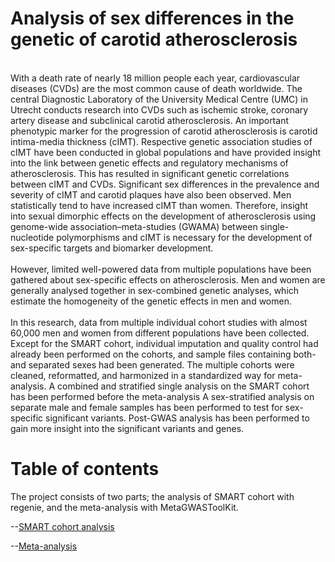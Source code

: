 # Analysis of sex differences in the genetic of carotid atherosclerosis

<br>
With a death rate of nearly 18 million people each year, cardiovascular diseases (CVDs) are the most common cause of death worldwide. The central Diagnostic Laboratory of the University Medical Centre (UMC) in Utrecht conducts research into CVDs such as ischemic stroke, coronary artery disease and subclinical carotid atherosclerosis. An important phenotypic marker for the progression of carotid atherosclerosis is carotid intima-media thickness (cIMT). Respective genetic association studies of cIMT have been conducted in global populations and have provided insight into the link between genetic effects and regulatory mechanisms of atherosclerosis. This has resulted in significant genetic correlations between cIMT and CVDs. Significant sex differences in the prevalence and severity of cIMT and carotid plaques have also been observed. Men statistically tend to have increased cIMT than women. Therefore, insight into sexual dimorphic effects on the development of atherosclerosis using genome-wide association–meta-studies (GWAMA) between single-nucleotide polymorphisms and cIMT is necessary for the development of sex-specific targets and biomarker development.</br>

<br>
However, limited well-powered data from multiple populations have been gathered about sex-specific effects on atherosclerosis. Men and women are generally analysed together in sex-combined genetic analyses, which estimate the homogeneity of the genetic effects in men and women. </br>
 
 <br>
In this research, data from multiple individual cohort studies with almost 60,000 men and women from different populations have been collected. Except for the SMART cohort, individual imputation and quality control had already been performed on the cohorts, and sample files containing both- and separated sexes had been generated. The multiple cohorts were cleaned, reformatted, and harmonized in a standardized way for meta-analysis. A combined and stratified single analysis on the SMART cohort has been performed before the meta-analysis A sex-stratified analysis on separate male and female samples has been performed to test for sex-specific significant variants. Post-GWAS analysis has been performed to gain more insight into the significant variants and genes.</br>




# Table of contents

The project consists of two parts; the analysis of SMART cohort with regenie, and the meta-analysis with MetaGWASToolKit.

--[SMART cohort analysis](https://github.com/xEmz/UMC-GWAS-cIMT/tree/main/SMART-MR%20cohort%20analysis)

--[Meta-analysis](https://github.com/xEmz/UMC-GWAS-cIMT/tree/main/Meta-analysis)
